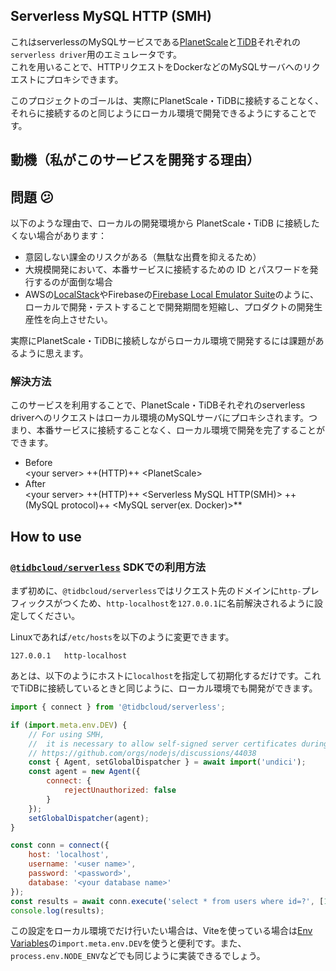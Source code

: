 ## Serverless MySQL HTTP (SMH)

これはserverlessのMySQLサービスである[PlanetScale](https://planetscale.com/)と[TiDB](https://docs.pingcap.com/)それぞれの`serverless driver`用のエミュレータです。  
これを用いることで、HTTPリクエストをDockerなどのMySQLサーバへのリクエストにプロキシできます。

このプロジェクトのゴールは、実際にPlanetScale・TiDBに接続することなく、それらに接続するのと同じようにローカル環境で開発できるようにすることです。

## 動機（私がこのサービスを開発する理由）

## 問題 😕

以下のような理由で、ローカルの開発環境から PlanetScale・TiDB に接続したくない場合があります：

- 意図しない課金のリスクがある（無駄な出費を抑えるため）
- 大規模開発において、本番サービスに接続するための ID とパスワードを発行するのが面倒な場合
- AWSの[LocalStack](https://www.localstack.cloud/)やFirebaseの[Firebase Local Emulator Suite](https://firebase.google.com/docs/emulator-suite)のように、ローカルで開発・テストすることで開発期間を短縮し、プロダクトの開発生産性を向上させたい。

実際にPlanetScale・TiDBに接続しながらローカル環境で開発するには課題があるように思えます。

### 解決方法

このサービスを利用することで、PlanetScale・TiDBそれぞれのserverless driverへのリクエストはローカル環境のMySQLサーバにプロキシされます。つまり、本番サービスに接続することなく、ローカル環境で開発を完了することができます。

- Before  
  \<your server> ++(HTTP)++ \<PlanetScale>
- After  
  \<your server> ++(HTTP)++ <Serverless MySQL HTTP(SMH)> ++(MySQL protocol)++ <MySQL server(ex. Docker)>\*\*

## How to use

### [`@tidbcloud/serverless`](https://github.com/tidbcloud/serverless-js) SDKでの利用方法

まず初めに、`@tidbcloud/serverless`ではリクエスト先のドメインに`http-`プレフィックスがつくため、`http-localhost`を`127.0.0.1`に名前解決されるように設定してください。

Linuxであれば`/etc/hosts`を以下のように変更できます。

```
127.0.0.1   http-localhost
```

あとは、以下のようにホストに`localhost`を指定して初期化するだけです。これでTiDBに接続しているときと同じように、ローカル環境でも開発ができます。

```js
import { connect } from '@tidbcloud/serverless';

if (import.meta.env.DEV) {
	// For using SMH,
	// 	it is necessary to allow self-signed server certificates during HTTPS communication.
	// https://github.com/orgs/nodejs/discussions/44038
	const { Agent, setGlobalDispatcher } = await import('undici');
	const agent = new Agent({
		connect: {
			rejectUnauthorized: false
		}
	});
	setGlobalDispatcher(agent);
}

const conn = connect({
	host: 'localhost',
	username: '<user name>',
	password: '<password>',
	database: '<your database name>'
});
const results = await conn.execute('select * from users where id=?', [1]);
console.log(results);
```

この設定をローカル環境でだけ行いたい場合は、Viteを使っている場合は[Env Variables](https://vitejs.dev/guide/env-and-mode#env-variables)の`import.meta.env.DEV`を使うと便利です。また、`process.env.NODE_ENV`などでも同じように実装できるでしょう。
